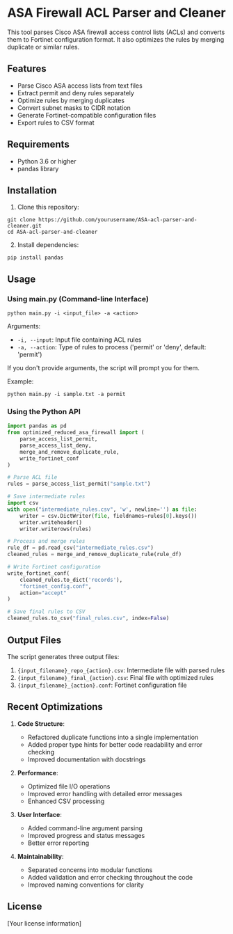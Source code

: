 # ASA Firewall ACL Parser and Cleaner

This tool parses Cisco ASA firewall access control lists (ACLs) and converts them to Fortinet configuration format. It also optimizes the rules by merging duplicate or similar rules.

## Features

- Parse Cisco ASA access lists from text files
- Extract permit and deny rules separately
- Optimize rules by merging duplicates
- Convert subnet masks to CIDR notation
- Generate Fortinet-compatible configuration files
- Export rules to CSV format

## Requirements

- Python 3.6 or higher
- pandas library

## Installation

1. Clone this repository:

```
git clone https://github.com/yourusername/ASA-acl-parser-and-cleaner.git
cd ASA-acl-parser-and-cleaner
```

2. Install dependencies:

```
pip install pandas
```

## Usage

### Using main.py (Command-line Interface)

```
python main.py -i <input_file> -a <action>
```

Arguments:
- `-i, --input`: Input file containing ACL rules
- `-a, --action`: Type of rules to process ('permit' or 'deny', default: 'permit')

If you don't provide arguments, the script will prompt you for them.

Example:
```
python main.py -i sample.txt -a permit
```

### Using the Python API

```python
import pandas as pd
from optimized_reduced_asa_firewall import (
    parse_access_list_permit, 
    parse_access_list_deny,
    merge_and_remove_duplicate_rule,
    write_fortinet_conf
)

# Parse ACL file
rules = parse_access_list_permit("sample.txt")

# Save intermediate rules
import csv
with open("intermediate_rules.csv", 'w', newline='') as file:
    writer = csv.DictWriter(file, fieldnames=rules[0].keys())
    writer.writeheader()
    writer.writerows(rules)

# Process and merge rules
rule_df = pd.read_csv("intermediate_rules.csv")
cleaned_rules = merge_and_remove_duplicate_rule(rule_df)

# Write Fortinet configuration
write_fortinet_conf(
    cleaned_rules.to_dict('records'), 
    "fortinet_config.conf", 
    action="accept"
)

# Save final rules to CSV
cleaned_rules.to_csv("final_rules.csv", index=False)
```

## Output Files

The script generates three output files:
1. `{input_filename}_repo_{action}.csv`: Intermediate file with parsed rules
2. `{input_filename}_final_{action}.csv`: Final file with optimized rules
3. `{input_filename}_{action}.conf`: Fortinet configuration file

## Recent Optimizations

1. **Code Structure**:
   - Refactored duplicate functions into a single implementation
   - Added proper type hints for better code readability and error checking
   - Improved documentation with docstrings

2. **Performance**:
   - Optimized file I/O operations
   - Improved error handling with detailed error messages
   - Enhanced CSV processing

3. **User Interface**:
   - Added command-line argument parsing
   - Improved progress and status messages
   - Better error reporting

4. **Maintainability**:
   - Separated concerns into modular functions
   - Added validation and error checking throughout the code
   - Improved naming conventions for clarity

## License

[Your license information]
